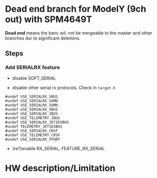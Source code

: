 # Dead end branch for ModelY (9ch out) with SPM4649T #

 **Dead end** means the banc wil; not be mergeable to the master
 and other branches dur to significant deletions.

## Steps ##

### Add SERIALRX feature ###

 * disable SOFT_SERIAL

 * disable other serial rx protocols. Check in `target.h`

~~~
#undef USE_SERIALRX_SBUS
#undef USE_SERIALRX_SUMD
#undef USE_SERIALRX_SUMH
#undef USE_SERIALRX_XBUS
#undef USE_SERIALRX_IBUS
#undef USE_TELEMETRY_IBUS
#undef USE_SERIALRX_JETIEXBUS
#undef TELEMETRY_JETIEXBUS
#undef USE_SERIALRX_CRSF
#undef USE_TELEMETRY_CRSF
#undef USE_SERIALRX_FPORT
~~~ 

 * (re?)enable RX_SERIAL, FEATURE_RX_SERIAL

# HW description/Limitation # 